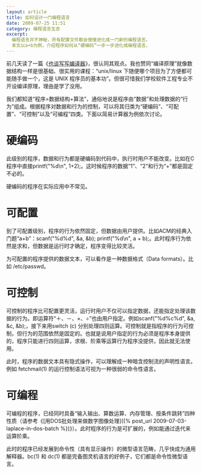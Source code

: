 ```yaml
---
layout: article
title: 如何设计一门编程语言
date: 2009-07-25 11:51
category: 编程语言生态
excerpt:
  编程语言并不神秘，所有配置文件都会慢慢进化成一门新的编程语言。
  本文以a+b为例，介绍程序如何从“硬编码”一步一步进化成编程语言。
---
```


前几天读了一篇《[也谈写写编译器](http://eishn.blog.163.com/blog/static/652318200961325951918/)》，很认同其观点。我也赞同“编译原理”就像数据结构一样是很基础、很实用的课程：“unix/linux 下随便哪个项目为了方便都可能随手做一个，这是 UNIX 程序员的基本功”。但很可惜我们学校软件工程专业不开设编译原理，理由是学了没用。

我们都知道“程序=数据结构+算法”，通俗地说是程序由“数据”和处理数据的“行为”组成。根据程序对数据和行为的控制，可以将其归类为“硬编码”、“可配置”、“可控制”以及“可编程”四类。下面以简易计算器为例依次讨论。

# 硬编码

此级别的程序，数据和行为都是硬编码到代码中，执行时用户不能改变。比如在C程序中直接printf("%d\n", 1+2);。这时候程序的数据“1”、“2”和行为“+”都是固定不必的。

硬编码的程序在实际应用中不常见。

# 可配置

到了可配置级别，程序的行为依然固定，但数据由用户提供。比如ACM的经典入门题“a+b”：scanf("%d%d", &a, &b); printf("%d\n", a + b);。此时程序行为依然是求和，但数据是运行时才确定，程序变得比较灵活。

为可配置的程序提供的数据文本，可以看作是一种数据格式（Data formats）。比如 /etc/passwd。

# 可控制

可控制的程序比可配置更灵活，运行时用户不仅可以指定数据，还能指定处理该数据的行为。即运算符“＋、－、×、÷”也由用户指定。例如scanf("%d%c%d", &a, &c, &b);，接下来用switch (c) 分别处理四则运算。可控制就是指程序的行为可控制，但行为的范围依然是固定的。也就是说用户指定的行为必须是程序本身提供的，程序只能进行四则运算，求根、阶乘等运算行为程序没提供，因此就无法使用。

此时，程序的数据文本具有隐式操作，可以理解成一种暗含控制流的声明性语言。例如 fetchmail(1) 的运行控制语法可视为一种很弱的命令性语言。

# 可编程

可编程的程序，已经同时具备“输入输出、算数运算、内存管理、按条件跳转”四种性质（请参考《[用DOS批处理来做数字图像处理]({% post_url 2009-07-03-laplace-in-dos-batch %})》）。此时程序的行为是可扩展的，例如能通过迭代来运算阶乘。

此时的程序已经发展到命令性（具有显示操作）的微型语言范畴，几乎快成为通用解释器。bc(1) 和 dc(1) 都是完备图灵机语言的好例子，它们都是命令性微型语言。
